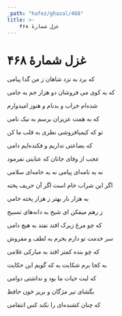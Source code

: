 ```yaml
---
_path: "hafez/ghazal/468"
title: >-
    غزل شمارهٔ ۴۶۸
---
```

# غزل شمارهٔ ۴۶۸

<div class="b" id="bn1"><div class="m1"><p>که برد به نزد شاهان ز من گدا پیامی</p></div>
<div class="m2"><p>که به کوی می فروشان دو هزار جم به جامی</p></div></div>
<div class="b" id="bn2"><div class="m1"><p>شده‌ام خراب و بدنام و هنوز امیدوارم</p></div>
<div class="m2"><p>که به همت عزیزان برسم به نیک نامی</p></div></div>
<div class="b" id="bn3"><div class="m1"><p>تو که کیمیافروشی نظری به قلب ما کن</p></div>
<div class="m2"><p>که بضاعتی نداریم و فکنده‌ایم دامی</p></div></div>
<div class="b" id="bn4"><div class="m1"><p>عجب از وفای جانان که عنایتی نفرمود</p></div>
<div class="m2"><p>نه به نامه‌ای پیامی نه به خامه‌ای سلامی</p></div></div>
<div class="b" id="bn5"><div class="m1"><p>اگر این شراب خام است اگر آن حریف پخته</p></div>
<div class="m2"><p>به هزار بار بهتر ز هزار پخته خامی</p></div></div>
<div class="b" id="bn6"><div class="m1"><p>ز رهم میفکن ای شیخ به دانه‌های تسبیح</p></div>
<div class="m2"><p>که چو مرغ زیرک افتد نفتد به هیچ دامی</p></div></div>
<div class="b" id="bn7"><div class="m1"><p>سر خدمت تو دارم بخرم به لطف و مفروش</p></div>
<div class="m2"><p>که چو بنده کمتر افتد به مبارکی غلامی</p></div></div>
<div class="b" id="bn8"><div class="m1"><p>به کجا برم شکایت به که گویم این حکایت</p></div>
<div class="m2"><p>که لبت حیات ما بود و نداشتی دوامی</p></div></div>
<div class="b" id="bn9"><div class="m1"><p>بگشای تیر مژگان و بریز خون حافظ</p></div>
<div class="m2"><p>که چنان کشنده‌ای را نکند کس انتقامی</p></div></div>

